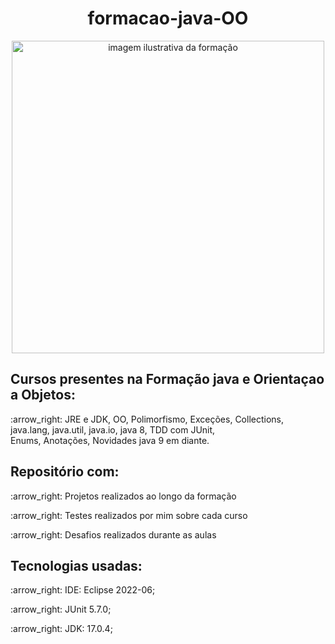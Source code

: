 # <h1 align="center">formacao-java-OO</h1>

<p align="center">
     <img alt="imagem ilustrativa da formação" src="" width="500">
</p>



## Cursos presentes na Formação java e Orientaçao a Objetos:

<p>:arrow_right: JRE e JDK, OO, Polimorfismo, Exceções, Collections, <br> 
java.lang, java.util, java.io, java 8, TDD com JUnit, <br>
Enums, Anotações, Novidades java 9 em diante.</p>

## Repositório com:

<p>:arrow_right: Projetos realizados ao longo da formação</p>
<p>:arrow_right: Testes realizados por mim sobre cada curso</p>
<p>:arrow_right: Desafios realizados durante as aulas</p>

## Tecnologias usadas:

<p>:arrow_right: IDE: Eclipse 2022-06;</p>
<p>:arrow_right: JUnit 5.7.0;</p>
<p>:arrow_right: JDK: 17.0.4;</p>

